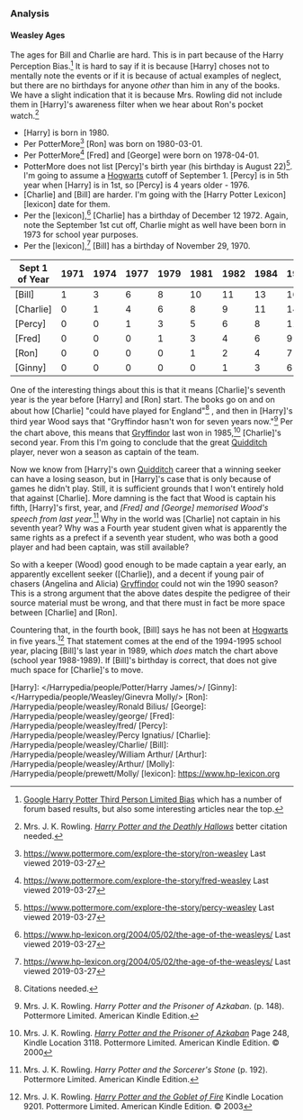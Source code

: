 
### Analysis

#### Weasley Ages

The ages for Bill and Charlie are hard. This is in part because of the Harry Perception Bias.[^240101-3] It is hard to say if it is because [Harry] choses not to mentally note the events or if it is because of actual examples of neglect, but there are no birthdays for anyone _other_ than him in any of the books. We have a slight indication that it is because Mrs. Rowling did not include them in [Harry]'s awareness filter when we hear about Ron's pocket watch.[^240401-4]

- [Harry] is born in 1980.
- Per PotterMore[^20190327-1] [Ron] was born on 1980-03-01.
- Per PotterMore[^20190327-2] [Fred] and [George] were born on 1978-04-01.
- PotterMore does not list [Percy]'s birth year (his birthday is August 22)[^20190327-3]. I'm going to assume a [Hogwarts] cutoff of September 1.
  [Percy] is in 5th year when [Harry] is in 1st, so [Percy] is 4 years
  older - 1976.
- [Charlie] and [Bill] are harder. I'm going with the [Harry Potter
  Lexicon][lexicon] date for them.
- Per the [lexicon],[^20190327-4] [Charlie] has a birthday of December 12 1972. Again, note the September 1st cut off, Charlie might as well
  have been born in 1973 for school year purposes.
- Per the [lexicon],[^20190327-5] [Bill] has a birthday of November 29, 1970.

| Sept 1 of Year | 1971 | 1974 | 1977 | 1979 | 1981 | 1982 | 1984 | 1987 | 1988 | 1989 | 1990 | 1991 | 1992 | 1993 | 1994 | 1995 | 1996 | 1997 | 1998 |
| -------------- | ---- | ---- | ---- | ---- | ---- | ---- | ---- | ---- | ---- | ---- | ---- | ---- | ---- | ---- | ---- | ---- | ---- | ---- | ---- |
| [Bill]         | 1    | 3    | 6    | 8    | 10   | 11   | 13   | 16   | 17   | 18   | 19   | 20   | 21   | 22   | 23   | 24   | 25   | 26   | 27   |
| [Charlie]      | 0    | 1    | 4    | 6    | 8    | 9    | 11   | 14   | 15   | 16   | 17   | 18   | 19   | 20   | 21   | 22   | 23   | 24   | 25   |
| [Percy]        | 0    | 0    | 1    | 3    | 5    | 6    | 8    | 11   | 12   | 13   | 14   | 15   | 16   | 17   | 18   | 19   | 20   | 21   | 22   |
| [Fred]         | 0    | 0    | 0    | 1    | 3    | 4    | 6    | 9    | 10   | 11   | 12   | 13   | 14   | 15   | 16   | 17   | 18   | 19   | 20   |
| [Ron]          | 0    | 0    | 0    | 0    | 1    | 2    | 4    | 7    | 8    | 9    | 10   | 11   | 12   | 13   | 14   | 15   | 16   | 17   | 18   |
| [Ginny]        | 0    | 0    | 0    | 0    | 0    | 1    | 3    | 6    | 7    | 8    | 9    | 10   | 11   | 12   | 13   | 14   | 15   | 16   | 17   |

One of the interesting things about this is that it means [Charlie]'s
seventh year is the year before [Harry] and [Ron] start. The books go
on and on about how [Charlie] "could have played for England"[^20200629-2]
, and then in [Harry]'s third year Wood says that "Gryffindor hasn't
won for seven years now."[^20200629-3] Per the chart above, this means
that [Gryffindor] last won in 1985,[^20210601-3] [Charlie]'s second
year. From this I'm going to conclude that the great [Quidditch] player,
never won a season as captain of the team.

Now we know from [Harry]'s own [Quidditch] career that a winning seeker
can have a losing season, but in [Harry]'s case that is only because of
games he didn't play. Still, it is sufficient grounds that I won't
entirely hold that against [Charlie]. More damning is the fact that Wood
is captain his fifth, [Harry]'s first, year, and _[Fred] and [George]
memorised Wood's speech from last year._[^20200728-1] Why in the world
was [Charlie] not captain in his seventh year? Why was a Fourth year
student given what is apparently the same rights as a prefect if a
seventh year student, who was both a good player and had been
captain, was still available?

So with a keeper (Wood) good enough to be made captain a year early, an
apparently excellent seeker ([Charlie]), and a decent if young pair of
chasers (Angelina and Alicia) [Gryffindor] could not win the 1990 season?
This is a strong argument that the above dates despite the pedigree of
their source material must be wrong, and that there must in fact be
more space between [Charlie] and [Ron].

Countering that, in the fourth book, [Bill] says he has not been at
[Hogwarts] in five years.[^20210601-2] That statement comes at the end
of the 1994-1995 school year, placing [Bill]'s last year in 1989, which
_does_ match the chart above (school year 1988-1989). If [Bill]'s
birthday is correct, that does not give much space for [Charlie]'s to move.

[Hogwarts]: /Harrypedia/Hogwarts/
[Quidditch]: /Harrypedia/quidditch/
[Gryffindor]: /Harrypedia/Hogwarts/gryffindor/
[Harry]: </Harrypedia/people/Potter/Harry James/>/
[Ginny]: </Harrypedia/people/Weasley/Ginevra Molly/>
[Ron]: /Harrypedia/people/weasley/Ronald Bilius/
[George]: /Harrypedia/people/weasley/george/
[Fred]: /Harrypedia/people/weasley/fred/
[Percy]: /Harrypedia/people/weasley/Percy Ignatius/
[Charlie]: /Harrypedia/people/weasley/Charlie/
[Bill]: /Harrypedia/people/weasley/William Arthur/
[Arthur]: /Harrypedia/people/weasley/Arthur/
[Molly]: /Harrypedia/people/prewett/Molly/
[lexicon]: https://www.hp-lexicon.org

[^20210601-3]:
    Mrs. J. K. Rowling.
    _[Harry Potter and the Prisoner of Azkaban](https://www.goodreads.com/book/show/5.Harry_Potter_and_the_Prisoner_of_Azkaban)_
    Page 248, Kindle Location 3118. Pottermore Limited. American Kindle Edition. © 2000

[^20210601-2]:
    Mrs. J. K. Rowling.
    _[Harry Potter and the Goblet of Fire](https://www.goodreads.com/book/show/6.Harry_Potter_and_the_Goblet_of_Fire)_
    Kindle Location 9201. Pottermore Limited. American Kindle Edition. © 2003

[^20200629-3]:
    Mrs. J. K. Rowling. _Harry Potter and the Prisoner of Azkaban_.
    (p. 148). Pottermore Limited. American Kindle Edition.

[^20200728-1]:
    Mrs. J. K. Rowling. _Harry Potter and the Sorcerer's Stone_
    (p. 192). Pottermore Limited. American Kindle Edition.

[^20200629-2]: Citations needed.

[^20190327-1]: https://www.pottermore.com/explore-the-story/ron-weasley Last viewed 2019-03-27

[^20190327-2]: https://www.pottermore.com/explore-the-story/fred-weasley Last viewed 2019-03-27

[^20190327-3]: https://www.pottermore.com/explore-the-story/percy-weasley Last viewed 2019-03-27

[^20190327-4]: https://www.hp-lexicon.org/2004/05/02/the-age-of-the-weasleys/ Last viewed 2019-03-27

[^20190327-5]: https://www.hp-lexicon.org/2004/05/02/the-age-of-the-weasleys/ Last viewed 2019-03-27

[^240101-3]: [Google Harry Potter Third Person Limited Bias](https://www.google.com/search?q=Harry+Potter+Third+Person+Limited+Bias) which has a number of forum based results, but also some interesting articles near the top.

[^240401-4]:
    Mrs. J. K. Rowling.
    _[Harry Potter and the Deathly Hallows]_
    better citation needed.

[Harry Potter and the Deathly Hallows]: https://www.librarything.com/work/3577382
